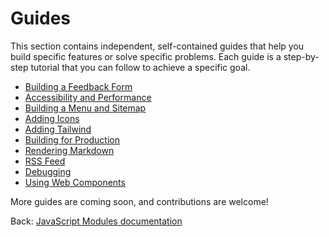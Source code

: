 # Guides

This section contains independent, self-contained guides that help you build specific features or solve specific problems. Each guide is a step-by-step tutorial that you can follow to achieve a specific goal.

- [Building a Feedback Form](./1-building-a-feedback-form/)
- [Accessibility and Performance](./2-accessibility-and-performance/)
- [Building a Menu and Sitemap](./3-building-a-menu-and-sitemap/)
- [Adding Icons](./4-adding-icons/)
- [Adding Tailwind](./5-adding-tailwind/)
- [Building for Production](./6-building-for-production/)
- [Rendering Markdown](./7-rendering-markdown/)
- [RSS Feed](./8-rss-feed/)
- [Debugging](./9-debugging/)
- [Using Web Components](./A-using-web-components/)

More guides are coming soon, and contributions are welcome!

Back: [JavaScript Modules documentation](..)
